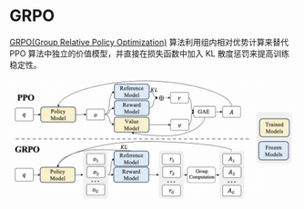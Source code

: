 # GRPO

[GRPO(Group Relative Policy Optimization)](https://arxiv.org/abs/2402.03300) 算法利用组内相对优势计算来替代 PPO 算法中独立的价值模型，并直接在损失函数中加入 KL 散度惩罚来提高训练稳定性。

<img src="../../../../resources/PPOverseGRPO.png" alt="PPO/GRPO算法比较" width="600" />
